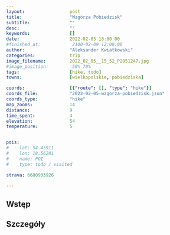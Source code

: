 ```yaml
---
layout:                 post
title:                  "Wzgórza Pobiedzisk"
subtitle:               ""
desc:                   ""
keywords:               []
date:                   2022-02-05 18:00:00
#finished_at:            2100-02-09 12:00:00
author:                 "Aleksander Kwiatkowski"
categories:             trip
image_filename:         2022_02_05__15_52_P2051247.jpg
#image_position:         50% 70%
tags:                   [hike, todo]
towns:                  [wielkopolskie, pobiedziska]

coords:                 [{"route": [], "type": "hike"}]
coords_file:            "2022-02-05-wzgorza-pobiedzisk.json"
coords_type:            "hike"
map_zooms:              14
distance:               9
time_spent:             4
elevation:              54
temperature:            5


pois:
#  - lat: 54.45911
#    lon: 18.56281
#    name: POI
#    type: todo / visited

strava: 6680933926

---
```



## Wstęp

## Szczegóły
